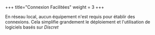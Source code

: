 +++
title="Connexion Facilitées"
weight = 3
+++

En réseau local, aucun équipement n'est requis pour établir des connexions. Cela simplifie grandement le déploiement et l'utilisation de logiciels basés sur *Discret*
